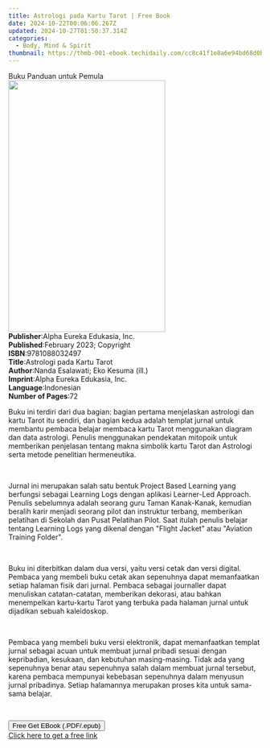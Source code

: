 ```yaml
---
title: Astrologi pada Kartu Tarot | Free Book
date: 2024-10-22T00:06:06.267Z
updated: 2024-10-27T01:50:37.314Z
categories:
  - Body, Mind & Spirit
thumbnail: https://thmb-001-ebook.techidaily.com/cc8c41f1e8a6e94bd68d0bb2f5b450e4a0bb39143dce81b4e394c98eb6dc5bcf.jpg
---
```

<main id="book-container">
  <div class="flex flex-col">
    <div class="book-brief flex-1 py-6 px-4 sm:p-6 md:py-10 md:px-8">
      <!-- brief-->
      <div class="book-brief-main">Buku Panduan untuk Pemula</div>
    </div>
    <div
      class="book-meta-info flex-1 grid gap-4 col-start-1 col-end-3 row-start-1 sm:mb-6 sm:grid-cols-4 lg:gap-6 lg:col-start-2 lg:row-end-6 lg:row-span-6 lg:mb-0"
    >
      <div
        class="book-meta-info-left place-content-center mt-4 p-4 text-sm leading-6 col-start-2 col-span-2 dark:text-slate-400"
      >
        <img
          class="w-full h-500 object-cover rounded-lg sm:h-255 sm:col-span-2 lg:col-span-full"
          src="https://img-001-ebook.techidaily.com/16260160507db4957ed58563ea114fdb4aeb5dec06f0f31d1ef118c163b75143.jpg"
          alt=""
          width="312"
          height="500"
        />
      </div>
      <div
        class="book-meta-info-right mt-2 col-start-1 row-start-2 col-span-3 self-center"
      >
        <!-- meta data  -->
        <div class="flex flex-col px-4 md:px-8">
          <div class="flex-1">
            <strong>Publisher</strong>:<span class="px-2"
              >Alpha Eureka Edukasia, Inc.</span
            >
          </div>
          <div class="flex-1">
            <strong>Published</strong>:<span class="px-2"
              >February 2023; Copyright</span
            >
          </div>
          <div class="flex-1">
            <strong>ISBN</strong>:<span class="px-2">9781088032497</span>
          </div>
          <div class="flex-1">
            <strong>Title</strong>:<span class="px-2"
              >Astrologi pada Kartu Tarot</span
            >
          </div>
          <div class="flex-1">
            <strong>Author</strong>:<span class="px-2"
              >Nanda Esalawati; Eko Kesuma (ill.)</span
            >
          </div>
          <div class="flex-1">
            <strong>Imprint</strong>:<span class="px-2"
              >Alpha Eureka Edukasia, Inc.</span
            >
          </div>
          <div class="flex-1">
            <strong>Language</strong>:<span class="px-2">Indonesian</span>
          </div>
          <div class="flex-1">
            <strong>Number of Pages</strong>:<span class="px-2">72</span>
          </div>
        </div>
      </div>
    </div>
    <div class="book-description flex-1 py-6 px-4 sm:p-6 md:py-10 md:px-8">
      <div class="book-description-main">
        <div accordion-content="" id="description">
          <p>
            Buku ini&nbsp;terdiri dari dua bagian: bagian pertama menjelaskan
            astrologi dan kartu Tarot itu sendiri, dan bagian kedua adalah
            templat jurnal untuk membantu pembaca belajar membaca kartu Tarot
            menggunakan diagram dan data astrologi. Penulis menggunakan
            pendekatan mitopoik untuk memberikan penjelasan tentang makna
            simbolik kartu Tarot dan Astrologi serta metode penelitian
            hermeneutika.
          </p>
          <p>&nbsp;</p>
          <p>
            Jurnal ini merupakan salah satu bentuk Project Based Learning yang
            berfungsi sebagai Learning Logs dengan aplikasi Learner-Led
            Approach. Penulis sebelumnya adalah seorang guru Taman Kanak-Kanak,
            kemudian beralih karir menjadi seorang pilot dan instruktur terbang,
            memberikan pelatihan di Sekolah dan Pusat Pelatihan Pilot. Saat
            itulah penulis belajar tentang Learning Logs yang dikenal dengan
            "Flight Jacket" atau "Aviation Training Folder".
          </p>
          <p>&nbsp;</p>
          <p>
            Buku ini diterbitkan dalam dua versi, yaitu versi cetak dan versi
            digital. Pembaca yang membeli buku cetak akan sepenuhnya dapat
            memanfaatkan setiap halaman fisik dari jurnal. Pembaca sebagai
            journaller dapat menuliskan catatan-catatan, memberikan dekorasi,
            atau bahkan menempelkan kartu-kartu Tarot yang terbuka pada halaman
            jurnal untuk dijadikan sebuah kaleidoskop.&nbsp;
          </p>
          <p>&nbsp;</p>
          <p>
            Pembaca yang membeli buku versi elektronik, dapat memanfaatkan
            templat jurnal sebagai acuan untuk membuat jurnal pribadi sesuai
            dengan kepribadian, kesukaan, dan kebutuhan masing-masing. Tidak ada
            yang sepenuhnya benar atau sepenuhnya salah dalam membuat jurnal
            tersebut, karena pembaca mempunyai kebebasan sepenuhnya dalam
            menyusun jurnal pribadinya. Setiap halamannya merupakan proses kita
            untuk sama-sama belajar.
          </p>
          <p>&nbsp;</p>
        </div>
        <div class="accordion-fader"></div>
      </div>
    </div>
    <div class="book-excerpts flex-1 py-6 px-4 sm:p-6 md:py-10 md:px-8"></div>
    <div
      class="book-about-author flex-1 py-6 px-4 sm:p-6 md:py-10 md:px-8"
    ></div>
    <div class="book-free-get flex-1 py-6 px-4 sm:p-6 md:py-10 md:px-8">
      <button
        id="btn-free-get"
        class="bg-blue-500 hover:bg-blue-700 text-white font-bold py-2 px-4 rounded"
      >
        Free Get EBook (.PDF/.epub)
      </button>
      <div id="countdown-display" class="px-2 text-lg mt-2"></div>
      <a
        id="free-link"
        class="hidden bg-blue-500 hover:bg-blue-700 text-white font-bold py-2 px-4 rounded"
        href="https://www.ebooks.com/en-us/book/210834466/astrologi-pada-kartu-tarot/nanda-esalawati/"
        target="_blank"
        >Click here to get a free link</a
      >
    </div>
    <script>
      let countdownTime = 0;
      let countdownInterval = null;
      document
        .getElementById('btn-free-get')
        .addEventListener('click', startCountdown);
      function startCountdown() {
        countdownTime = new Date().getTime() + 60000 * 3;
        countdownInterval = setInterval(updateCountdown, 1000);
        document.getElementById('btn-free-get').disabled = true;
        document
          .getElementById('btn-free-get')
          .classList.add('bg-gray-500', 'cursor-not-allowed');
      }
      function updateCountdown() {
        let currentTime = new Date().getTime();
        let timeLeft = countdownTime - currentTime;
        let secondsLeft = Math.floor(timeLeft / 1000);
        document.getElementById('countdown-display').innerHTML =
          `Remaining time: ${secondsLeft} seconds.`;
        if (secondsLeft <= 0) {
          clearInterval(countdownInterval);
          document.getElementById('btn-free-get').classList.add('hidden');
          document.getElementById('free-link').classList.remove('hidden');
          document.getElementById('countdown-display').innerHTML = '';
        }
      }
    </script>
  </div>
</main>

<ins class="adsbygoogle"
      style="display:block"
      data-ad-client="ca-pub-7571918770474297"
      data-ad-slot="8358498916"
      data-ad-format="auto"
      data-full-width-responsive="true"></ins>
    